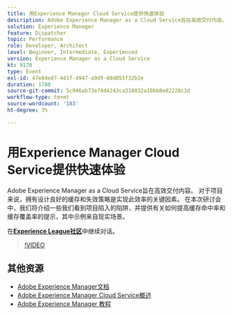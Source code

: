 ```yaml
---
title: 用Experience Manager Cloud Service提供快速体验
description: Adobe Experience Manager as a Cloud Service旨在高效交付内容。 对于项目来说，拥有设计良好的缓存和失效策略是实现此效率的关键因素。 在本次研讨会中，我们将介绍一些我们看到项目陷入的陷阱，并提供有关如何提高缓存命中率和缓存覆盖率的提示，其中示例来自现实场景。
solution: Experience Manager
feature: Dispatcher
topic: Performance
role: Developer, Architect
level: Beginner, Intermediate, Experienced
version: Experience Manager as a Cloud Service
kt: 9178
type: Event
exl-id: 47e84e07-441f-4947-a9d9-80d055f32b2e
duration: 1780
source-git-commit: 5c946ab73e78d4243ca310032a10bb8e82228c3d
workflow-type: tm+mt
source-wordcount: '183'
ht-degree: 3%

---
```


# 用Experience Manager Cloud Service提供快速体验

Adobe Experience Manager as a Cloud Service旨在高效交付内容。 对于项目来说，拥有设计良好的缓存和失效策略是实现此效率的关键因素。 在本次研讨会中，我们将介绍一些我们看到项目陷入的陷阱，并提供有关如何提高缓存命中率和缓存覆盖率的提示，其中示例来自现实场景。

在&#x200B;**[Experience League社区](https://adobe.ly/3CUkzoB)**&#x200B;中继续对话。

>[!VIDEO](https://video.tv.adobe.com/v/337846/?quality=12&learn=on&hidetitle=true)

## 其他资源

- [Adobe Experience Manager文档](https://experienceleague.adobe.com/docs/experience-manager-cloud-service.html?lang=zh-Hans)
- [Adobe Experience Manager Cloud Service概述](https://experienceleague.adobe.com/docs/experience-manager-cloud-service/overview/home.html?lang=zh-Hans)
- [Adobe Experience Manager 教程](https://experienceleague.adobe.com/docs/experience-manager-tutorials.html?lang=zh-Hans)
